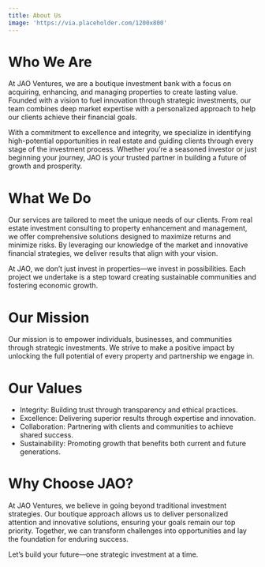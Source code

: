 ```yaml
---
title: About Us
image: 'https://via.placeholder.com/1200x800'
---
```


# Who We Are
At JAO Ventures, we are a boutique investment bank with a focus on acquiring, enhancing, and managing properties to create lasting value. Founded with a vision to fuel innovation through strategic investments, our team combines deep market expertise with a personalized approach to help our clients achieve their financial goals.

With a commitment to excellence and integrity, we specialize in identifying high-potential opportunities in real estate and guiding clients through every stage of the investment process. Whether you’re a seasoned investor or just beginning your journey, JAO is your trusted partner in building a future of growth and prosperity.


# What We Do
Our services are tailored to meet the unique needs of our clients. From real estate investment consulting to property enhancement and management, we offer comprehensive solutions designed to maximize returns and minimize risks. By leveraging our knowledge of the market and innovative financial strategies, we deliver results that align with your vision.

At JAO, we don’t just invest in properties—we invest in possibilities. Each project we undertake is a step toward creating sustainable communities and fostering economic growth.


# Our Mission
Our mission is to empower individuals, businesses, and communities through strategic investments. We strive to make a positive impact by unlocking the full potential of every property and partnership we engage in.


# Our Values
- Integrity: Building trust through transparency and ethical practices.
- Excellence: Delivering superior results through expertise and innovation.
- Collaboration: Partnering with clients and communities to achieve shared success.
- Sustainability: Promoting growth that benefits both current and future generations.


# Why Choose JAO?
At JAO Ventures, we believe in going beyond traditional investment strategies. Our boutique approach allows us to deliver personalized attention and innovative solutions, ensuring your goals remain our top priority. Together, we can transform challenges into opportunities and lay the foundation for enduring success.

Let’s build your future—one strategic investment at a time.
